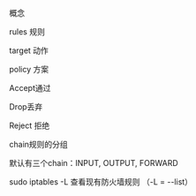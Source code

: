 概念

rules 规则

target 动作

policy  方案

Accept通过

Drop丢弃

Reject 拒绝

chain规则的分组

默认有三个chain：INPUT, OUTPUT, FORWARD





sudo iptables -L  查看现有防火墙规则  （-L  =  --list）

